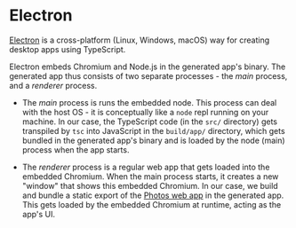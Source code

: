 # Electron

[Electron](https://www.electronjs.org) is a cross-platform (Linux, Windows,
macOS) way for creating desktop apps using TypeScript.

Electron embeds Chromium and Node.js in the generated app's binary. The
generated app thus consists of two separate processes - the _main_ process, and
a _renderer_ process.

-   The _main_ process is runs the embedded node. This process can deal with the
    host OS - it is conceptually like a `node` repl running on your machine. In our
    case, the TypeScript code (in the `src/` directory) gets transpiled by `tsc`
    into JavaScript in the `build/app/` directory, which gets bundled in the
    generated app's binary and is loaded by the node (main) process when the app
    starts.

-   The _renderer_ process is a regular web app that gets loaded into the embedded
    Chromium. When the main process starts, it creates a new "window" that shows
    this embedded Chromium. In our case, we build and bundle a static export of
    the [Photos web app](../web/README.md) in the generated app. This gets loaded
    by the embedded Chromium at runtime, acting as the app's UI.
